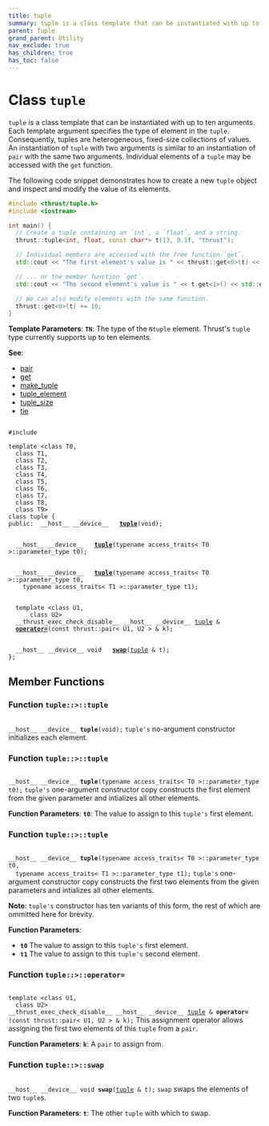 ```yaml
---
title: tuple
summary: tuple is a class template that can be instantiated with up to ten arguments. Each template argument specifies the type of element in the tuple. Consequently, tuples are heterogeneous, fixed-size collections of values. An instantiation of tuple with two arguments is similar to an instantiation of pair with the same two arguments. Individual elements of a tuple may be accessed with the get function. 
parent: Tuple
grand_parent: Utility
nav_exclude: true
has_children: true
has_toc: false
---
```


# Class `tuple`

<code>tuple</code> is a class template that can be instantiated with up to ten arguments. Each template argument specifies the type of element in the <code>tuple</code>. Consequently, tuples are heterogeneous, fixed-size collections of values. An instantiation of <code>tuple</code> with two arguments is similar to an instantiation of <code>pair</code> with the same two arguments. Individual elements of a <code>tuple</code> may be accessed with the <code>get</code> function. 


The following code snippet demonstrates how to create a new <code>tuple</code> object and inspect and modify the value of its elements.



```cpp
#include <thrust/tuple.h>
#include <iostream>

int main() {
  // Create a tuple containing an `int`, a `float`, and a string.
  thrust::tuple<int, float, const char*> t(13, 0.1f, "thrust");

  // Individual members are accessed with the free function `get`.
  std::cout << "The first element's value is " << thrust::get<0>(t) << std::endl;

  // ... or the member function `get`.
  std::cout << "The second element's value is " << t.get<1>() << std::endl;

  // We can also modify elements with the same function.
  thrust::get<0>(t) += 10;
}
```

**Template Parameters**:
**`TN`**: The type of the <code>N</code><code>tuple</code> element. Thrust's <code>tuple</code> type currently supports up to ten elements.

**See**:
* <a href="/api/classes/structpair.html">pair</a>
* <a href="/api/groups/group__tuple.html#function-get">get</a>
* <a href="/api/groups/group__tuple.html#function-make_tuple">make_tuple</a>
* <a href="/api/classes/structtuple__element.html">tuple_element</a>
* <a href="/api/classes/structtuple__size.html">tuple_size</a>
* <a href="/api/groups/group__tuple.html#function-tie">tie</a>

<code class="doxybook">
<span>#include <thrust/tuple.h></span><br>
<span>template &lt;class T0,</span>
<span>&nbsp;&nbsp;class T1,</span>
<span>&nbsp;&nbsp;class T2,</span>
<span>&nbsp;&nbsp;class T3,</span>
<span>&nbsp;&nbsp;class T4,</span>
<span>&nbsp;&nbsp;class T5,</span>
<span>&nbsp;&nbsp;class T6,</span>
<span>&nbsp;&nbsp;class T7,</span>
<span>&nbsp;&nbsp;class T8,</span>
<span>&nbsp;&nbsp;class T9&gt;</span>
<span>class tuple {</span>
<span>public:</span><span>&nbsp;&nbsp;__host__ __device__ </span><span>&nbsp;&nbsp;<b><a href="/api/classes/classtuple.html#function-tuple">tuple</a></b>(void);</span>
<br>
<span>&nbsp;&nbsp;__host__ __device__ </span><span>&nbsp;&nbsp;<b><a href="/api/classes/classtuple.html#function-tuple">tuple</a></b>(typename access_traits< T0 >::parameter_type t0);</span>
<br>
<span>&nbsp;&nbsp;__host__ __device__ </span><span>&nbsp;&nbsp;<b><a href="/api/classes/classtuple.html#function-tuple">tuple</a></b>(typename access_traits< T0 >::parameter_type t0,</span>
<span>&nbsp;&nbsp;&nbsp;&nbsp;typename access_traits< T1 >::parameter_type t1);</span>
<br>
<span>&nbsp;&nbsp;template &lt;class U1,</span>
<span>&nbsp;&nbsp;&nbsp;&nbsp;&nbsp;&nbsp;class U2&gt;</span>
<span>&nbsp;&nbsp;__thrust_exec_check_disable__ __host__ __device__ <a href="/api/classes/classtuple.html">tuple</a> & </span><span>&nbsp;&nbsp;<b><a href="/api/classes/classtuple.html#function-operator=">operator=</a></b>(const thrust::pair< U1, U2 > & k);</span>
<br>
<span>&nbsp;&nbsp;__host__ __device__ void </span><span>&nbsp;&nbsp;<b><a href="/api/classes/classtuple.html#function-swap">swap</a></b>(<a href="/api/classes/classtuple.html">tuple</a> & t);</span>
<span>};</span>
</code>

## Member Functions

<h3 id="function-tuple">
Function <code>tuple::&gt;::tuple</code>
</h3>

<code class="doxybook">
<span>__host__ __device__ </span><span><b>tuple</b>(void);</span></code>
<code>tuple's</code> no-argument constructor initializes each element. 

<h3 id="function-tuple">
Function <code>tuple::&gt;::tuple</code>
</h3>

<code class="doxybook">
<span>__host__ __device__ </span><span><b>tuple</b>(typename access_traits< T0 >::parameter_type t0);</span></code>
<code>tuple's</code> one-argument constructor copy constructs the first element from the given parameter and intializes all other elements. 

**Function Parameters**:
**`t0`**: The value to assign to this <code>tuple's</code> first element. 

<h3 id="function-tuple">
Function <code>tuple::&gt;::tuple</code>
</h3>

<code class="doxybook">
<span>__host__ __device__ </span><span><b>tuple</b>(typename access_traits< T0 >::parameter_type t0,</span>
<span>&nbsp;&nbsp;typename access_traits< T1 >::parameter_type t1);</span></code>
<code>tuple's</code> one-argument constructor copy constructs the first two elements from the given parameters and intializes all other elements. 

**Note**:
<code>tuple's</code> constructor has ten variants of this form, the rest of which are ommitted here for brevity. 

**Function Parameters**:
* **`t0`** The value to assign to this <code>tuple's</code> first element. 
* **`t1`** The value to assign to this <code>tuple's</code> second element. 

<h3 id="function-operator=">
Function <code>tuple::&gt;::operator=</code>
</h3>

<code class="doxybook">
<span>template &lt;class U1,</span>
<span>&nbsp;&nbsp;class U2&gt;</span>
<span>__thrust_exec_check_disable__ __host__ __device__ <a href="/api/classes/classtuple.html">tuple</a> & </span><span><b>operator=</b>(const thrust::pair< U1, U2 > & k);</span></code>
This assignment operator allows assigning the first two elements of this <code>tuple</code> from a <code>pair</code>. 

**Function Parameters**:
**`k`**: A <code>pair</code> to assign from. 

<h3 id="function-swap">
Function <code>tuple::&gt;::swap</code>
</h3>

<code class="doxybook">
<span>__host__ __device__ void </span><span><b>swap</b>(<a href="/api/classes/classtuple.html">tuple</a> & t);</span></code>
<code>swap</code> swaps the elements of two <code>tuple</code>s.

**Function Parameters**:
**`t`**: The other <code>tuple</code> with which to swap. 


